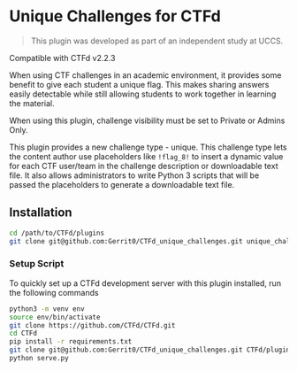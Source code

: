 # Unique Challenges for CTFd

> This plugin was developed as part of an independent study at UCCS.

Compatible with CTFd v2.2.3

When using CTF challenges in an academic environment, it provides some benefit to give each student
a unique flag. This makes sharing answers easily detectable while still allowing students to work
together in learning the material.

When using this plugin, challenge visibility must be set to Private or Admins Only.

This plugin provides a new challenge type - unique. This challenge type lets the content author
use placeholders like `!flag_8!` to insert a dynamic value for each CTF user/team in the
challenge description or downloadable text file. It also allows administrators to write
Python 3 scripts that will be passed the placeholders to generate a downloadable text file.

## Installation

```bash
cd /path/to/CTFd/plugins
git clone git@github.com:Gerrit0/CTFd_unique_challenges.git unique_challenges
```

### Setup Script

To quickly set up a CTFd development server with this plugin installed, run the following commands

```bash
python3 -m venv env
source env/bin/activate
git clone https://github.com/CTFd/CTFd.git
cd CTFd
pip install -r requirements.txt
git clone git@github.com:Gerrit0/CTFd_unique_challenges.git CTFd/plugins/unique_challenges
python serve.py
```

